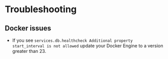 # Troubleshooting

## Docker issues
- If you see `services.db.healthcheck Additional property start_interval is not allowed` update your Docker Engine to a 
version greater than 23.